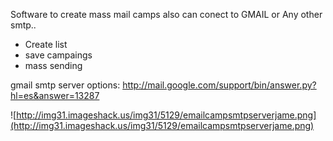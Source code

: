 Software to create mass mail camps also can conect to GMAIL or Any other smtp..

- Create list
- save campaings
- mass sending

gmail smtp server options: http://mail.google.com/support/bin/answer.py?hl=es&answer=13287


![http://img31.imageshack.us/img31/5129/emailcampsmtpserverjame.png](http://img31.imageshack.us/img31/5129/emailcampsmtpserverjame.png)